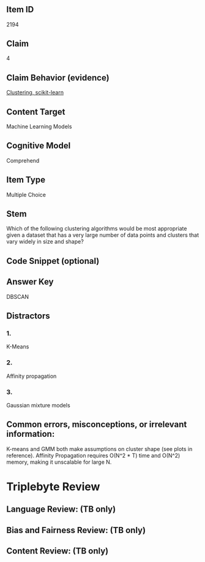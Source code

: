 #


## Item ID
2194

## Claim

4

## Claim Behavior (evidence)

[Clustering, scikit-learn](https://scikit-learn.org/stable/modules/clustering.html#overview-of-clustering-methods)

## Content Target

Machine Learning Models

## Cognitive Model

Comprehend

## Item Type

Multiple Choice

## Stem

Which of the following clustering algorithms would be most appropriate given a dataset that has a very large number of data points and clusters that vary widely in size and shape?


## Code Snippet (optional)


## Answer Key

DBSCAN

## Distractors
### 1.

K-Means

### 2.

Affinity propagation

### 3.

Gaussian mixture models


## Common errors, misconceptions, or irrelevant information:

K-means and GMM both make assumptions on cluster shape (see plots in reference). Affinity Propagation requires O(N^2 * T) time and O(N^2) memory, making it unscalable for large N.


# Triplebyte Review


## Language Review: (TB only)


## Bias and Fairness Review: (TB only)


## Content Review: (TB only)

